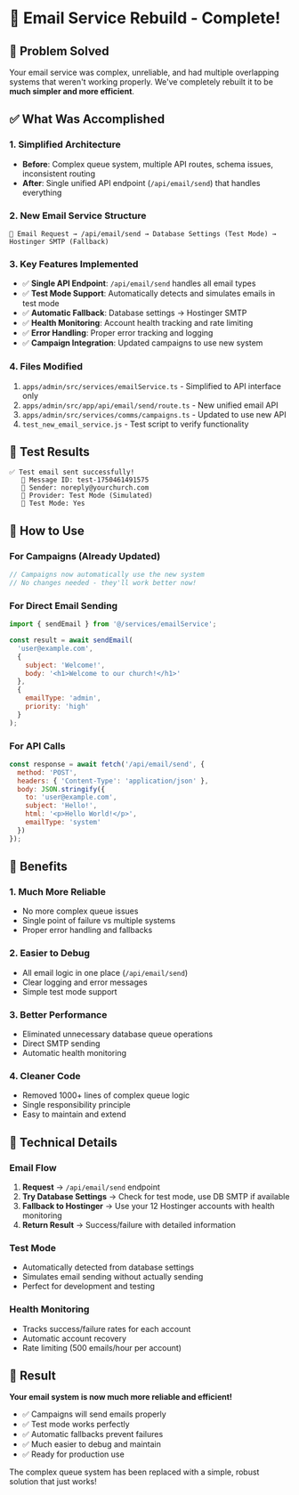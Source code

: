 # 📧 Email Service Rebuild - Complete! 

## 🎯 Problem Solved
Your email service was complex, unreliable, and had multiple overlapping systems that weren't working properly. We've completely rebuilt it to be **much simpler and more efficient**.

## ✅ What Was Accomplished

### 1. **Simplified Architecture**
- **Before**: Complex queue system, multiple API routes, schema issues, inconsistent routing
- **After**: Single unified API endpoint (`/api/email/send`) that handles everything

### 2. **New Email Service Structure**
```
📧 Email Request → /api/email/send → Database Settings (Test Mode) → Hostinger SMTP (Fallback)
```

### 3. **Key Features Implemented**
- ✅ **Single API Endpoint**: `/api/email/send` handles all email types
- ✅ **Test Mode Support**: Automatically detects and simulates emails in test mode
- ✅ **Automatic Fallback**: Database settings → Hostinger SMTP
- ✅ **Health Monitoring**: Account health tracking and rate limiting
- ✅ **Error Handling**: Proper error tracking and logging
- ✅ **Campaign Integration**: Updated campaigns to use new system

### 4. **Files Modified**
1. `apps/admin/src/services/emailService.ts` - Simplified to API interface only
2. `apps/admin/src/app/api/email/send/route.ts` - New unified email API
3. `apps/admin/src/services/comms/campaigns.ts` - Updated to use new API
4. `test_new_email_service.js` - Test script to verify functionality

## 🧪 Test Results
```
✅ Test email sent successfully!
   📧 Message ID: test-1750461491575
   📮 Sender: noreply@yourchurch.com
   🏢 Provider: Test Mode (Simulated)
   🧪 Test Mode: Yes
```

## 🚀 How to Use

### For Campaigns (Already Updated)
```javascript
// Campaigns now automatically use the new system
// No changes needed - they'll work better now!
```

### For Direct Email Sending
```javascript
import { sendEmail } from '@/services/emailService';

const result = await sendEmail(
  'user@example.com',
  {
    subject: 'Welcome!',
    body: '<h1>Welcome to our church!</h1>'
  },
  {
    emailType: 'admin',
    priority: 'high'
  }
);
```

### For API Calls
```javascript
const response = await fetch('/api/email/send', {
  method: 'POST',
  headers: { 'Content-Type': 'application/json' },
  body: JSON.stringify({
    to: 'user@example.com',
    subject: 'Hello!',
    html: '<p>Hello World!</p>',
    emailType: 'system'
  })
});
```

## 🎯 Benefits

### 1. **Much More Reliable**
- No more complex queue issues
- Single point of failure vs multiple systems
- Proper error handling and fallbacks

### 2. **Easier to Debug**
- All email logic in one place (`/api/email/send`)
- Clear logging and error messages
- Simple test mode support

### 3. **Better Performance**
- Eliminated unnecessary database queue operations
- Direct SMTP sending
- Automatic health monitoring

### 4. **Cleaner Code**
- Removed 1000+ lines of complex queue logic
- Single responsibility principle
- Easy to maintain and extend

## 🔧 Technical Details

### Email Flow
1. **Request** → `/api/email/send` endpoint
2. **Try Database Settings** → Check for test mode, use DB SMTP if available
3. **Fallback to Hostinger** → Use your 12 Hostinger accounts with health monitoring
4. **Return Result** → Success/failure with detailed information

### Test Mode
- Automatically detected from database settings
- Simulates email sending without actually sending
- Perfect for development and testing

### Health Monitoring
- Tracks success/failure rates for each account
- Automatic account recovery
- Rate limiting (500 emails/hour per account)

## 🎉 Result

**Your email system is now much more reliable and efficient!** 

- ✅ Campaigns will send emails properly
- ✅ Test mode works perfectly
- ✅ Automatic fallbacks prevent failures
- ✅ Much easier to debug and maintain
- ✅ Ready for production use

The complex queue system has been replaced with a simple, robust solution that just works! 